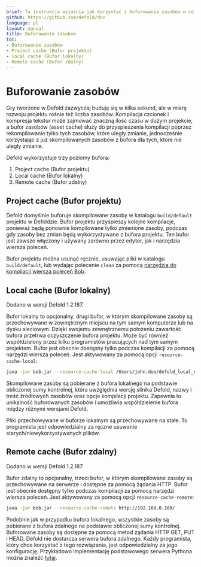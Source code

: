 ```yaml
---
brief: Ta instrukcja wyjaśnia jak korzystać z buforowania zasobów w celu przyspieszenia budowania.
github: https://github.com/defold/doc
language: pl
layout: manual
title: Buforowanie zasobów
toc:
- Buforowanie zasobów
- Project cache (Bufor projektu)
- Local cache (Bufor lokalny)
- Remote cache (Bufor zdalny)
---
```


# Buforowanie zasobów

Gry tworzone w Defold zazwyczaj budują się w kilka sekund, ale w miarę rozwoju projektu rośnie też liczba zasobów. Kompilacja czcionek i kompresja tekstur może zajmować znaczną ilość czasu w dużym projekcie, a bufor zasobów (asset cache) służy do przyspieszenia kompilacji poprzez rekompilowanie tylko tych zasobów, które uległy zmianie, jednocześnie korzystając z już skompilowanych zasobów z bufora dla tych, które nie uległy zmianie.

Defold wykorzystuje trzy poziomy bufora:

1. Project cache (Bufor projektu)
2. Local cache (Bufor lokalny)
3. Remote cache (Bufor zdalny)

## Project cache (Bufor projektu)

Defold domyślnie buforuje skompilowane zasoby w katalogu `build/default` projektu w Defoldzie. Bufor projektu przyspieszy kolejne kompilacje, ponieważ będą ponownie kompilowane tylko zmienione zasoby, podczas gdy zasoby bez zmian będą wykorzystywane z bufora projektu. Ten bufor jest zawsze włączony i używany zarówno przez edytor, jak i narzędzia wiersza poleceń.

Bufor projektu można usunąć ręcznie, usuwając pliki w katalogu `build/default`, lub wydając polecenie `clean` za pomocą [narzędzia do kompilacji wiersza poleceń Bob](/manuals/bob).

## Local cache (Bufor lokalny)

Dodano w wersji Defold 1.2.187.

Bufor lokalny to opcjonalny, drugi bufor, w którym skompilowane zasoby są przechowywane w zewnętrznym miejscu na tym samym komputerze lub na dysku sieciowym. Dzięki swojemu zewnętrznemu położeniu zawartość bufora przetrwa oczyszczenie bufora projektu. Może być również współdzielony przez kilku programistów pracujących nad tym samym projektem. Bufor jest obecnie dostępny tylko podczas kompilacji za pomocą narzędzi wiersza poleceń. Jest aktywowany za pomocą opcji `resource-cache-local`:


```sh
java -jar bob.jar --resource-cache-local /Users/john.doe/defold_local_cache
```
Skompilowane zasoby są pobierane z bufora lokalnego na podstawie obliczonej sumy kontrolnej, która uwzględnia wersję silnika Defold, nazwy i treść źródłowych zasobów oraz opcje kompilacji projektu. Zapewnia to unikalność buforowanych zasobów i umożliwia współdzielenie bufora między różnymi wersjami Defold.

<div class='sidenote' markdown='1'>
Pliki przechowywane w buforze lokalnym są przechowywane na stałe. To programista jest odpowiedzialny za ręczne usuwanie starych/niewykorzystywanych plików.
</div>


## Remote cache (Bufor zdalny)

Dodano w wersji Defold 1.2.187.

Bufor zdalny to opcjonalny, trzeci bufor, w którym skompilowane zasoby są przechowywane na serwerze i dostępne za pomocą żądania HTTP. Bufor jest obecnie dostępny tylko podczas kompilacji za pomocą narzędzi wiersza poleceń. Jest aktywowany za pomocą opcji `resource-cache-remote`:

```sh
java -jar bob.jar --resource-cache-remote http://192.168.0.100/
```

Podobnie jak w przypadku bufora lokalnego, wszystkie zasoby są pobierane z bufora zdalnego na podstawie obliczonej sumy kontrolnej. Buforowane zasoby są dostępne za pomocą metod żądania HTTP GET, PUT i HEAD. Defold nie dostarcza serwera bufora zdalnego. Każdy programista, który chce korzystać z tego rozwiązania, jest odpowiedzialny za jego konfigurację. Przykładowo implementację podstawowego serwera Pythona można znaleźć [tutaj](https://github.com/britzl/httpserver-python).